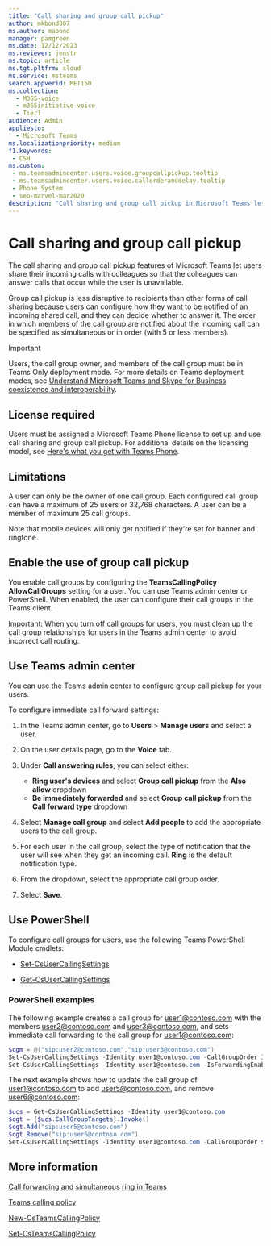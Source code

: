 ```yaml
---
title: "Call sharing and group call pickup"
author: mkbond007
ms.author: mabond
manager: pamgreen
ms.date: 12/12/2023
ms.reviewer: jenstr
ms.topic: article
ms.tgt.pltfrm: cloud
ms.service: msteams
search.appverid: MET150
ms.collection: 
  - M365-voice
  - m365initiative-voice
  - Tier1
audience: Admin
appliesto: 
  - Microsoft Teams
ms.localizationpriority: medium
f1.keywords: 
 - CSH
ms.custom: 
 - ms.teamsadmincenter.users.voice.groupcallpickup.tooltip
 - ms.teamsadmincenter.users.voice.callorderanddelay.tooltip
 - Phone System
 - seo-marvel-mar2020
description: "Call sharing and group call pickup in Microsoft Teams let users share incoming calls with colleagues so that calls can be captured when the user is unavailable."
---
```


# Call sharing and group call pickup

The call sharing and group call pickup features of Microsoft Teams let users share their incoming calls with colleagues so that the colleagues can answer calls that occur while the user is unavailable.

Group call pickup is less disruptive to recipients than other forms of call sharing because users can configure how they want to be notified of an incoming shared call, and they can decide whether to answer it. The order in which members of the call group are notified about the incoming call can be specified as simultaneous or in order (with 5 or less members).

> [!IMPORTANT]
> Users, the call group owner, and members of the call group must be in Teams Only deployment mode. For more details on Teams deployment modes, see [Understand Microsoft Teams and Skype for Business coexistence and interoperability](teams-and-skypeforbusiness-coexistence-and-interoperability.md).

## License required

Users must be assigned a Microsoft Teams Phone license to set up and use call sharing and group call pickup. For additional details on the licensing model, see [Here's what you get with Teams Phone](/MicrosoftTeams/here-s-what-you-get-with-phone-system).

## Limitations

A user can only be the owner of one call group. Each configured call group can have a maximum of 25 users or 32,768 characters. A user can be a member of maximum 25 call groups.

Note that mobile devices will only get notified if they're set for banner and ringtone.

## Enable the use of group call pickup

You enable call groups by configuring the **TeamsCallingPolicy AllowCallGroups** setting for a user. You can use Teams admin center or PowerShell. When enabled, the user can configure their call groups in the Teams client.

Important: When you turn off call groups for users, you must clean up the call group relationships for users in the Teams admin center to avoid incorrect call routing.

## Use Teams admin center

You can use the Teams admin center to configure group call pickup for your users.

To configure immediate call forward settings:

1. In the Teams admin center, go to **Users** > **Manage users** and select a user.

1. On the user details page, go to the **Voice** tab.

1. Under **Call answering rules**, you can select either:
    - **Ring user's devices** and select **Group call pickup** from the **Also allow** dropdown
    - **Be immediately forwarded** and select **Group call pickup** from the **Call forward type** dropdown

1. Select **Manage call group** and select **Add people** to add the appropriate users to the call group.

1. For each user in the call group, select the type of notification that the user will see when they get an incoming call. **Ring** is the default notification type.

1. From the dropdown, select the appropriate call group order.

1. Select **Save**.

## Use PowerShell

To configure call groups for users, use the following Teams PowerShell Module cmdlets:

- [Set-CsUserCallingSettings](/powershell/module/teams/set-csusercallingsettings)

- [Get-CsUserCallingSettings](/powershell/module/teams/get-csusercallingsettings)

### PowerShell examples

The following example creates a call group for user1@contoso.com with the members user2@contoso.com and user3@contoso.com, and
sets immediate call forwarding to the call group for user1@contoso.com:

```powershell
$cgm = @("sip:user2@contoso.com","sip:user3@contoso.com")
Set-CsUserCallingSettings -Identity user1@contoso.com -CallGroupOrder InOrder -CallGroupTargets $cgm
Set-CsUserCallingSettings -Identity user1@contoso.com -IsForwardingEnabled $true -ForwardingType Immediate -ForwardingTargetType Group
```

The next example shows how to update the call group of user1@contoso.com to add user5@contoso.com, and remove user6@contoso.com:

```powershell
$ucs = Get-CsUserCallingSettings -Identity user1@contoso.com
$cgt = {$ucs.CallGroupTargets}.Invoke()
$cgt.Add("sip:user5@contoso.com")
$cgt.Remove("sip:user6@contoso.com")
Set-CsUserCallingSettings -Identity user1@contoso.com -CallGroupOrder $ucs.CallGroupOrder -CallGroupTargets $cgt
```

## More information

[Call forwarding and simultaneous ring in Teams](https://support.office.com/article/call-forwarding-and-simultaneous-ring-in-teams-a88da9e8-1343-4d3c-9bda-4b9615e4183e)

[Teams calling policy](/MicrosoftTeams/teams-calling-policy)

[New-CsTeamsCallingPolicy](/powershell/module/skype/new-csteamscallingpolicy)

[Set-CsTeamsCallingPolicy](/powershell/module/skype/set-csteamscallingpolicy)
